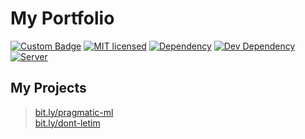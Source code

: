 # My Portfolio

[![Custom Badge](https://img.shields.io/badge/Author-Abhijit%20Kar-brightgreen.svg)](https://abhijit-kar.github.io/)
[![MIT licensed](https://img.shields.io/badge/license-MIT-blue.svg)](https://opensource.org/licenses/mit-license.php)
[![Dependency](https://david-dm.org/abhijit-kar/abhijit-kar.github.io.svg?style=flat)](https://david-dm.org/abhijit-kar/abhijit-kar.github.io)
[![Dev Dependency](https://david-dm.org/abhijit-kar/abhijit-kar.github.io/dev-status.svg?style=flat)](https://david-dm.org/abhijit-kar/abhijit-kar.github.io?type=dev)
[![Server](https://img.shields.io/badge/Server-GitHub%20Pages-brightgreen.svg?style=flat)](http://www.abhijit-kar.com)

## My Projects
> [bit.ly/pragmatic-ml](http://bit.ly/pragmatic-ml)  
> [bit.ly/dont-letim](http://bit.ly/dont-letim)
